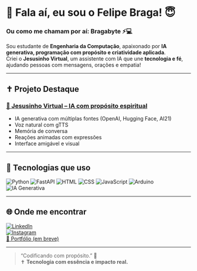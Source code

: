 # 👋 Fala aí, eu sou o Felipe Braga! 😇  
### Ou como me chamam por aí: **Bragabyte** ⚡💻

Sou estudante de **Engenharia da Computação**, apaixonado por **IA generativa, programação com propósito e criatividade aplicada**.  
Criei o **Jesusinho Virtual**, um assistente com IA que une **tecnologia e fé**, ajudando pessoas com mensagens, orações e empatia!

---

## ✝️ Projeto Destaque

### [🤖 Jesusinho Virtual – IA com propósito espiritual](https://youtu.be/L2Ikb_gX0Hc)
- IA generativa com múltiplas fontes (OpenAI, Hugging Face, AI21)
- Voz natural com gTTS
- Memória de conversa
- Reações animadas com expressões
- Interface amigável e visual

---

## 🚀 Tecnologias que uso
![Python](https://img.shields.io/badge/Python-3776AB?style=for-the-badge&logo=python&logoColor=white)
![FastAPI](https://img.shields.io/badge/FastAPI-009688?style=for-the-badge&logo=fastapi&logoColor=white)
![HTML](https://img.shields.io/badge/HTML-E34F26?style=for-the-badge&logo=html5&logoColor=white)
![CSS](https://img.shields.io/badge/CSS-1572B6?style=for-the-badge&logo=css3&logoColor=white)
![JavaScript](https://img.shields.io/badge/JavaScript-F7DF1E?style=for-the-badge&logo=javascript&logoColor=black)
![Arduino](https://img.shields.io/badge/Arduino-00979D?style=for-the-badge&logo=arduino&logoColor=white)
![IA Generativa](https://img.shields.io/badge/IA%20Generativa-purple?style=for-the-badge)

---

## 🌐 Onde me encontrar
[![LinkedIn](https://img.shields.io/badge/LinkedIn-blue?style=for-the-badge&logo=linkedin&logoColor=white)](https://www.linkedin.com/in/felipebraga233/)  
[![Instagram](https://img.shields.io/badge/Instagram-E4405F?style=for-the-badge&logo=instagram&logoColor=white)](https://www.instagram.com/febrraga/)  
[🎨 Portfólio (em breve)](https://seu-portifolio.netlify.app)

---

> “Codificando com propósito.” 🙏  
> ✝️ **Tecnologia com essência e impacto real.**
